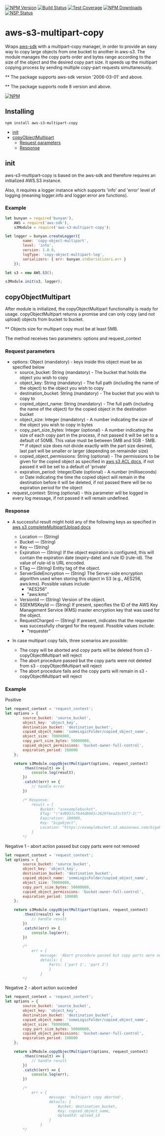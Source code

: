 [![NPM Version][npm-image]][npm-url]
[![Build Status][travis-image]][travis-url]
[![Test Coverage][coveralls-image]][coveralls-url]
[![NPM Downloads][downloads-image]][downloads-url]
[![NSP Status](https://nodesecurity.io/orgs/zooz/projects/5da31d63-65ef-4580-9989-b412767fa9cb/badge)](https://nodesecurity.io/orgs/zooz/projects/5da31d63-65ef-4580-9989-b412767fa9cb)

# aws-s3-multipart-copy

Wraps [aws-sdk](https://www.npmjs.com/package/aws-sdk) with a multipart-copy manager, in order to provide an easy way to copy large objects from one bucket to another in aws-s3.
The module manages the copy parts order and bytes range according to the size of the object and the desired copy part size. It speeds up the multipart copying process by sending multiple copy-part requests simultaneously.

** The package supports aws-sdk version '2006-03-01' and above.

** The package supports node 8 version and above.

[![NPM](https://nodei.co/npm/aws-s3-multipart-copy.png)](https://nodei.co/npm/aws-s3-multipart-copy/)

## Installing

```
npm install aws-s3-multipart-copy
```

<!-- START doctoc generated TOC please keep comment here to allow auto update -->
<!-- DON'T EDIT THIS SECTION, INSTEAD RE-RUN doctoc TO UPDATE -->
<!--**Table of Contents**  *generated with [DocToc](https://github.com/thlorenz/doctoc)*-->

- [init](#init)
- [copyObjectMultipart](#copyobjectmultipart)
    - [Request parameters](#request-parameters)
    - [Response](#response)

<!-- END doctoc generated TOC please keep comment here to allow auto update -->

## init

aws-s3-multipart-copy is based on the aws-sdk and therefore requires an initialized AWS.S3 instance.

Also, it requires a logger instance which supports 'info' and 'error' level of logging (meaning logger.info and logger.error are functions).

### Example
```js
let bunyan = require('bunyan'),
    AWS = require('aws-sdk'),
    s3Module = require('aws-s3-multipart-copy');

let logger = bunyan.createLogger({
        name: 'copy-object-multipart',
        level: 'info',
        version: 1.0.0,
        logType: 'copy-object-multipart-log',
        serializers: { err: bunyan.stdSerializers.err }
    });

let s3 = new AWS.S3();

s3Module.init(s3, logger);
```

## copyObjectMultipart

After module is initialized, the copyObjectMultipart functionality is ready for usage.
copyObjectMultipart returns a promise and can only copy (and not upload) objects from bucket to bucket.

** Objects size for multipart copy must be at least 5MB. 

The method receives two parameters: options and request_context

### Request parameters
- options: Object (mandatory) - keys inside this object must be as specified below
    - source_bucket: String (mandatory) - The bucket that holds the object you wish to copy
    - object_key: String (mandatory) - The full path (including the name of the object) to the object you wish to copy
    - destination_bucket: String (mandatory) - The bucket that you wish to copy to
    - copied_object_name: String (mandatory) - The full path (including the name of the object) for the copied object in the destination bucket
    - object_size: Integer (mandatory) - A number indicating the size of the object you wish to copy in bytes
    - copy_part_size_bytes: Integer (optional) - A number indicating the size of each copy part in the process, if not passed it will be set to a default of 50MB. This value must be between 5MB and 5GB - 5MB.
        ** if object size does not divide exactly with the part size desired, last part will be smaller or larger (depending on remainder size)
    - copied_object_permissions: String (optional) - The permissions to be given for the copied object as specified in [aws s3 ACL docs](https://docs.aws.amazon.com/AmazonS3/latest/dev/acl-overview.html#permissions), if not passed it will be set to a default of 'private'
    - expiration_period: Integer/Date (optional) - A number (milliseconds) or Date indicating the time the copied object will remain in the destination before it will be deleted, if not passed there will be no expiration period for the object
- request_context: String (optional) - this parameter will be logged in every log message, if not passed it will remain undefined.

### Response
- A successful result might hold any of the following keys as specified in [aws s3 completeMultipartUpload docs](https://docs.aws.amazon.com/AWSJavaScriptSDK/latest/AWS/S3.html#completeMultipartUpload-property)

    - Location — (String)
    - Bucket — (String)
    - Key — (String)
    - Expiration — (String) If the object expiration is configured, this will contain the expiration date (expiry-date) and rule ID (rule-id). The value of rule-id is URL encoded.
    - ETag — (String) Entity tag of the object.
    - ServerSideEncryption — (String) The Server-side encryption algorithm used when storing this object in S3 (e.g., AES256, aws:kms). Possible values include:
        - "AES256"
        - "aws:kms"
    - VersionId — (String) Version of the object.
    - SSEKMSKeyId — (String) If present, specifies the ID of the AWS Key Management Service (KMS) master encryption key that was used for the object.
    - RequestCharged — (String) If present, indicates that the requester was successfully charged for the request. Possible values include:
        - "requester"

- In case multipart copy fails, three scenarios are possible:
    - The copy will be aborted and copy parts will be deleted from s3 - copyObjectMultipart will reject
    - The abort procedure passed but the copy parts were not deleted from s3 - copyObjectMultipart will reject
    - The abort procedure fails and the copy parts will remain in s3 - copyObjectMultipart will reject

### Example

Positive
```js
let request_context = 'request_context';
let options = {
        source_bucket: 'source_bucket',
        object_key: 'object_key',
        destination_bucket: 'destination_bucket',
        copied_object_name: 'someLogicFolder/copied_object_name',
        object_size: 70000000,
        copy_part_size_bytes: 50000000,
        copied_object_permissions: 'bucket-owner-full-control',
        expiration_period: 100000
    };

    return s3Module.copyObjectMultipart(options, request_context)
        .then((result) => {
            console.log(result);    
        })
        .catch((err) => {
            // handle error
        })

        /* Response:
            result = {
                Bucket: "acexamplebucket", 
                ETag: "\"4d9031c7644d8081c2829f4ea23c55f7-2\"", 
                Expiration: 100000,
                Key: "bigobject", 
                Location: "https://examplebucket.s3.amazonaws.com/bigobject"
            }
        */
```

Negative 1 - abort action passed but copy parts were not removed
```js
let request_context = 'request_context';
let options = {
        source_bucket: 'source_bucket',
        object_key: 'object_key',
        destination_bucket: 'destination_bucket',
        copied_object_name: 'someLogicFolder/copied_object_name',
        object_size: 70000000,
        copy_part_size_bytes: 50000000,
        copied_object_permissions: 'bucket-owner-full-control',
        expiration_period: 100000
    };

    return s3Module.copyObjectMultipart(options, request_context)
        .then((result) => {
            // handle result 
        })
        .catch((err) => {
            console.log(err);
        })

        /*
            err = {
                message: 'Abort procedure passed but copy parts were not removed'
                details: {
                    Parts: ['part 1', 'part 2']
                    }
                }
        */
```
Negative 2 - abort action succeded
```js
let request_context = 'request_context';
let options = {
        source_bucket: 'source_bucket',
        object_key: 'object_key',
        destination_bucket: 'destination_bucket',
        copied_object_name: 'someLogicFolder/copied_object_name',
        object_size: 70000000,
        copy_part_size_bytes: 50000000,
        copied_object_permissions: 'bucket-owner-full-control',
        expiration_period: 100000
    };

    return s3Module.copyObjectMultipart(options, request_context)
        .then((result) => {
            // handle result 
        })
        .catch((err) => {
            console.log(err);
        })

        /*
            err = {
                    message: 'multipart copy aborted',
                    details: {
                        Bucket: destination_bucket,
                        Key: copied_object_name,
                        UploadId: upload_id
                    }
                }
        */
```

[npm-image]: https://img.shields.io/npm/v/aws-s3-multipart-copy.svg?style=flat
[npm-url]: https://npmjs.org/package/aws-s3-multipart-copy
[travis-image]: https://api.travis-ci.org/Zooz/aws-s3-multipart-copy.svg?branch=master
[travis-url]: https://travis-ci.org/Zooz/aws-s3-multipart-copy
[coveralls-image]: https://coveralls.io/repos/github/Zooz/aws-s3-multipart-copy/badge.svg?branch=master
[coveralls-url]: https://coveralls.io/repos/github/Zooz/aws-s3-multipart-copy/badge.svg?branch=master
[downloads-image]: http://img.shields.io/npm/dm/aws-s3-multipart-copy.svg?style=flat
[downloads-url]: https://npmjs.org/package/aws-s3-multipart-copy
[npm-stats]: https://nodei.co/npm/aws-s3-multipart-copy/